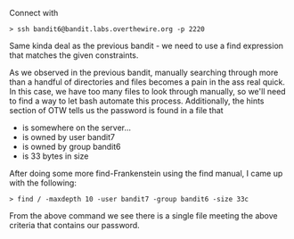 Connect with

```
> ssh bandit6@bandit.labs.overthewire.org -p 2220
```

Same kinda deal as the previous bandit - we need to use a find expression that matches the given constraints.

As we observed in the previous bandit, manually searching through more than a handful of directories and files becomes a pain in the ass real quick. In this case, we have too many files to look through manually, so we'll need to find a way to let bash automate this process. Additionally, the hints section of OTW tells us the password is found in a file that
- is somewhere on the server...
- is owned by user bandit7
- is owned by group bandit6
- is 33 bytes in size

After doing some more find-Frankenstein using the find manual, I came up with the following:

```
> find / -maxdepth 10 -user bandit7 -group bandit6 -size 33c 
```

From the above command we see there is a single file meeting the above criteria that contains our password.

